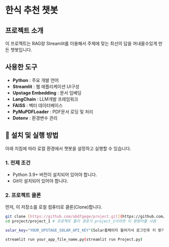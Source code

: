 # 한식 추천 챗봇

## 프로젝트 소개

이 프로젝트는 RAG랑 Streamlit를 이용해서 
주제에 맞는 최선의 답을 꺼내올수있게 만든 챗봇입니다.

## 사용한 도구
- **Python** : 주요 개발 언어
- **Streamlit** : 웹 애플리케이션 UI구성
- **Upstage Embedding** : 문서 임베딩
- **LangChain** : LLM개발 프레임워크
- **FAISS** : 벡터 데이터베이스
- **PyMuPDFLoader** : PDF문서 로딩 및 처리
- **Dotenv** : 환경변수 관리

## 🚀 설치 및 실행 방법

아래 지침에 따라 로컬 환경에서 챗봇을 설정하고 실행할 수 있습니다.

### 1. 전제 조건

- Python 3.9+ 버전이 설치되어 있어야 합니다.
- Git이 설치되어 있어야 합니다.

### 2. 프로젝트 클론

먼저, 이 저장소를 로컬 컴퓨터로 클론(Clone)합니다.

```bash
git clone [https://github.com/abdfgege/project.git](https://github.com/abdfgege/project.git)
cd project/project_1 # 프로젝트 폴더 경로가 project_1이라면 이 명령어를 사용

solar_key="YOUR_UPSTAGE_SOLAR_API_KEY"(Solar홈페이지 들어가서 로그인후 키 받기)

streamlit run your_app_file_name.py(streamlit run Project.py)